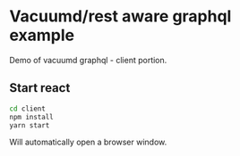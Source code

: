 # Vacuumd/rest aware graphql example

Demo of vacuumd graphql - client portion.

## Start react

```bash
cd client
npm install
yarn start 
```

Will automatically open a browser window.
